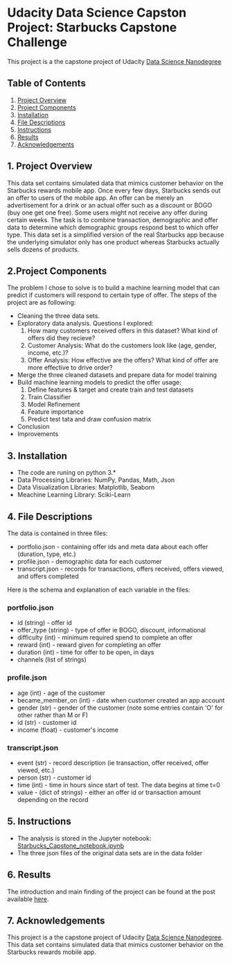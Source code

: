 # Udacity Data  Science Capston Project: Starbucks Capstone Challenge
This project is a the capstone project of Udacity [Data Science Nanodegree](https://www.udacity.com/course/data-scientist-nanodegree--nd025)
## Table of Contents
1. [Project Overview](#overview)
2. [Project Components](#components)
3. [Installation](#installation)
4. [File Descriptions](#descriptions)
5. [Instructions](#instructions)
6. [Results](#results)
7. [Acknowledgements](#acknowledgements)

## 1. Project Overview <a name="overview"></a>
This data set contains simulated data that mimics customer behavior on the Starbucks rewards mobile app. Once every few days, Starbucks sends out an offer to users of the mobile app. An offer can be merely an advertisement for a drink or an actual offer such as a discount or BOGO (buy one get one free). Some users might not receive any offer during certain weeks. The task is to combine transaction, demographic and offer data to determine which demographic groups respond best to which offer type. This data set is a simplified version of the real Starbucks app because the underlying simulator only has one product whereas Starbucks actually sells dozens of products.

## 2.Project Components <a name="components"></a>
The problem I chose to solve is to build a machine learning model that can predict if customers will respond to certain type of offer. The steps of the project are as following:
- Cleaning the three data sets.
- Exploratory data analysis. Questions I explored:
  1. How many customers received offers in this dataset? What kind of offers did they recieve?
  2. Customer Analysis: What do the customers look like (age, gender, income, etc.)? 
  3. Offer Analysis: How effective are the offers? What kind of offer are more effective to drive order?
- Merge the three cleaned datasets and prepare data for model training
- Build machine learning models to predict the offer usage:
  1. Define features & target and create train and test datasets
  2. Train Classifier
  3. Model Refinement
  4. Feature importance
  5. Predict test tata and draw confusion matrix
- Conclusion
- Improvements

## 3. Installation <a name="installation"></a>
- The code are runing on python 3.* 
- Data Processing Libraries: NumPy, Pandas, Math, Json
- Data Visualization Libraries: Matplotlib, Seaborn
- Meachine Learning Library: Sciki-Learn

## 4. File Descriptions <a name="descriptions"></a>
The data is contained in three files:
- portfolio.json - containing offer ids and meta data about each offer (duration, type, etc.)
- profile.json - demographic data for each customer
- transcript.json - records for transactions, offers received, offers viewed, and offers completed

Here is the schema and explanation of each variable in the files:
### portfolio.json
- id (string) - offer id
- offer_type (string) - type of offer ie BOGO, discount, informational
- difficulty (int) - minimum required spend to complete an offer
- reward (int) - reward given for completing an offer
- duration (int) - time for offer to be open, in days
- channels (list of strings)
### profile.json
- age (int) - age of the customer
- became_member_on (int) - date when customer created an app account
- gender (str) - gender of the customer (note some entries contain 'O' for other rather than M or F)
- id (str) - customer id
- income (float) - customer's income
### transcript.json
- event (str) - record description (ie transaction, offer received, offer viewed, etc.)
- person (str) - customer id
- time (int) - time in hours since start of test. The data begins at time t=0
- value - (dict of strings) - either an offer id or transaction amount depending on the record

## 5. Instructions <a name="instructions"></a>
- The analysis is stored in the Jupyter notebook: [Starbucks_Capstone_notebook.ipynb](https://github.com/jdhuasirui/udacity_data_science_capstone_starbucks/blob/main/Starbucks_Capstone_notebook.ipynb)
- The three json files of the original data sets are in the data folder

## 6. Results <a name="results"></a>
The introduction and main finding of the project can be found at the post available [here](https://siruihua.medium.com/are-you-sending-offers-the-right-way-a-starbucks-case-study-ae6b3eea50a3).

## 7. Acknowledgements <a name="acknowledgements"></a>
This project is a the capstone project of Udacity [Data Science Nanodegree](https://www.udacity.com/course/data-scientist-nanodegree--nd025). This data set contains simulated data that mimics customer behavior on the Starbucks rewards mobile app.
